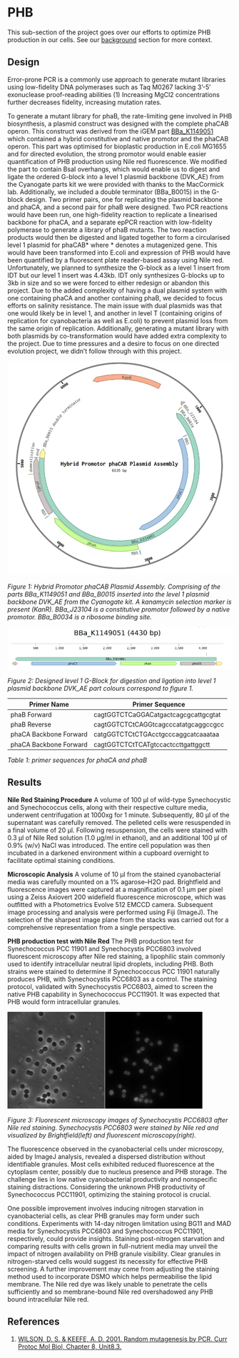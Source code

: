 # PHB

This sub-section of the project goes over our efforts to optimize PHB production in our cells. See our [background](https://idec-teams.github.io/2023_Edinburgh/project/background/) section for more context. 

## Design

Error-prone PCR is a commonly use approach to generate mutant libraries using low-fidelity DNA polymerases such as Taq M0267 lacking 3’-5’ exonuclease proof-reading abilities (1) Increasing MgCl­2 concentrations further decreases fidelity, increasing mutation rates. 

To generate a mutant library for phaB, the rate-limiting gene involved in PHB biosynthesis, a plasmid construct was designed with the complete phaCAB operon. This construct was derived from the iGEM part [BBa_K1149051](https://parts.igem.org/Part:BBa_K1149051) which contained a hybrid constitutive and native promotor and the phaCAB operon. This part was optimised for bioplastic production in E.coli MG1655 and for directed evolution, the strong promotor would enable easier quantification of PHB production using Nile red fluorescence. We modified the part to contain BsaI overhangs, which would enable us to digest and ligate the ordered G-block into a level 1 plasmid backbone (DVK_AE) from the Cyanogate parts kit we were provided with thanks to the MacCormick lab. Additionally, we included a double terminator (BBa_B0015) in the G-block design. Two primer pairs, one for replicating the plasmid backbone and phaCA, and a second pair for phaB were designed. Two PCR reactions would have been run, one high-fidelity reaction to replicate a linearised backbone for phaCA, and a separate epPCR reaction with low-fidelity polymerase to generate a library of phaB mutants. The two reaction products would then be digested and ligated together to form a circularised level 1 plasmid for phaCAB* where * denotes a mutagenized gene. This would have been transformed into E.coli and expression of PHB would have been quantified by a fluorescent plate reader-based assay using Nile red. Unfortunately, we planned to synthesize the G-block as a level 1 insert from IDT but our level 1 insert was 4.43kb. IDT only synthesizes G-blocks up to 3kb in size and so we were forced to either redesign or abandon this project. Due to the added complexity of having a dual plasmid system with one containing phaCA and another containing phaB, we decided to focus efforts on salinity resistance. The main issue with dual plasmids was that one would likely be in level 1, and another in level T (containing origins of replication for cyanobacteria as well as E.coli) to prevent plasmid loss from the same origin of replication. Additionally, generating a mutant library with both plasmids by co-transformation would have added extra complexity to the project. Due to time pressures and a desire to focus on one directed evolution project, we didn’t follow through with this project.

![phaCAB_plasmid](https://raw.githubusercontent.com/idec-teams/2023_Edinburgh/main/figures/phaCAB_plasmid.jpg)

*Figure 1: Hybrid Promotor phaCAB Plasmid Assembly. Comprising of the parts BBa_K1149051 and BBa_B0015 inserted into the level 1 plasmid backbone DVK_AE from the Cyanogate kit. A kanamycin selection marker is present (KanR). BBa_J23104 is a constitutive promotor followed by a native promotor. BBa_B0034 is a ribosome binding site.*

![g_block](https://raw.githubusercontent.com/idec-teams/2023_Edinburgh/main/figures/g_block.jpg)

*Figure 2: Designed level 1 G-Block for digestion and ligation into level 1 plasmid backbone DVK_AE part colours correspond to figure 1.*

| Primer Name   | Primer Sequence   | 
| ------ | ---------- | 
| phaB Forward | cagtGGTCTCaGGACatgactcagcgcattgcgtat |
| phaB Reverse | cagtGGTCTCtCAGGtcagcccatatgcaggccgcc |
| phaCA Backbone Forward | catgGGTCTCtCTGAcctgcccaggcatcaaataa  |
| phaCA Backbone Forward | cagtGGTCTCtTCATgtccactccttgattggctt  |
*Table 1: primer sequences for phaCA and phaB*

## Results

**Nile Red Staining Procedure**
A volume of 100 μl of wild-type Synechocystic and Synechococcus cells, along with their respective culture media, underwent centrifugation at 1000xg for 1 minute. Subsequently, 80 μl of the supernatant was carefully removed. The pelleted cells were resuspended in a final volume of 20 μl. Following resuspension, the cells were stained with 0.3 μl of Nile Red solution (1.0 μg/ml in ethanol), and an additional 100 μl of 0.9% (w/v) NaCl was introduced. The entire cell population was then incubated in a darkened environment within a cupboard overnight to facilitate optimal staining conditions.

**Microscopic Analysis**
A volume of 10 μl from the stained cyanobacterial media was carefully mounted on a 1% agarose–H2O pad. Brightfield and fluorescence images were captured at a magnification of 0.1 μm per pixel using a Zeiss Axiovert 200 widefield fluorescence microscope, which was outfitted with a Photometrics Evolve 512 EMCCD camera. Subsequent image processing and analysis were performed using Fiji (ImageJ). The selection of the sharpest image plane from the stacks was carried out for a comprehensive representation from a single perspective.

**PHB production test with Nile Red**
The PHB production test for Synechococcus PCC 11901 and Synechocystis PCC6803 involved fluorescent microscopy after Nile red staining, a lipophilic stain commonly used to identify intracellular neutral lipid droplets, including PHB. Both strains were stained to determine if Synechococcus PCC 11901 naturally produces PHB, with Synechocystis PCC6803 as a control. The staining protocol, validated with Synechocystis PCC6803, aimed to screen the native PHB capability in Synechococcus PCC11901. It was expected that PHB would form intracellular granules.

![micro](https://raw.githubusercontent.com/idec-teams/2023_Edinburgh/main/figures/micro.jpg)

*Figure 3: Fluorescent microscopy images of Synechocystis PCC6803 after Nile red staining. Synechocystis PCC6803 were stained by Nile red and visualized by Brightfield(left) and fluorescent microscopy(right).*

The fluorescence observed in the cyanobacterial cells under microscopy, aided by ImageJ analysis, revealed a dispersed distribution without identifiable granules. Most cells exhibited reduced fluorescence at the cytoplasm center, possibly due to nucleus presence and PHB storage. The challenge lies in low native cyanobacterial productivity and nonspecific staining distractions. Considering the unknown PHB productivity of Synechococcus PCC11901, optimizing the staining protocol is crucial.

One possible improvement involves inducing nitrogen starvation in cyanobacterial cells, as clear PHB granules may form under such conditions. Experiments with 14-day nitrogen limitation using BG11 and MAD media for Synechocystis PCC6803 and Synechococcus PCC11901, respectively, could provide insights. Staining post-nitrogen starvation and comparing results with cells grown in full-nutrient media may unveil the impact of nitrogen availability on PHB granule visibility. Clear granules in nitrogen-starved cells would suggest its necessity for effective PHB screening.
A further improvement may come from adjusting the staining method used to incorporate DSMO which helps permeabilise the lipid membrane. The Nile red dye was likely unable to penetrate the cells sufficiently and so membrane-bound Nile red overshadowed any PHB bound intracellular Nile red. 

## References

1. [WILSON, D. S. & KEEFE, A. D. 2001. Random mutagenesis by PCR. Curr Protoc Mol Biol, Chapter 8, Unit8.3.](https://pubmed.ncbi.nlm.nih.gov/18265275/)
